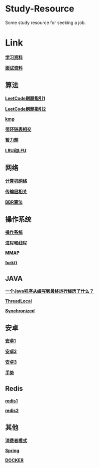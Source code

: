 # Study-Resource
Some study resource for seeking a job.

# Link
[**学习资料**](https://github.com/CyC2018/CS-Notes)

[**面试资料**](https://github.com/yuanguangxin/LeetCode/blob/master/Rocket.md)
## 算法
[**LeetCode刷题指引1**](https://zhuanlan.zhihu.com/p/104983442)

[**LeetCode刷题指引2**](https://leetcode.com/discuss/career/448285/List-of-questions-sorted-by-common-patterns)

[**kmp**](https://github.com/Zongrul1/Study-Resource/blob/master/%E5%AD%A6%E4%B9%A0%E7%AC%94%E8%AE%B0/kmp.md)

[**带环链表相交**](https://blog.csdn.net/qq_27703417/article/details/70948523)

[**智力题**](https://www.cnblogs.com/XJT2018/p/11539661.html)

[**LRU和LFU**](https://blog.csdn.net/foye12/article/details/78647647)

## 网络
[**计算机网络**](https://mp.weixin.qq.com/s?__biz=MzI4Njg5MDA5NA==&mid=2247488741&idx=2&sn=32c62d632ec7e728b3e8b2c5cffe7263&chksm=ebd755e4dca0dcf256158f4215fa753285a8535a71d3ea9754932172f75705664e8c2f4e77d2&mpshare=1&scene=1&srcid=&sharer_sharetime=1590975914136&sharer_shareid=c0b779bf572eee6e46a25cbfc916c28a&key=97a8c4eadf5f346d75cbdfa4f8d524d95d268b6bfccf1f7fee1bf602d620f2938502a4ad01572204d53e5d5f2f28faa4e68c2ae32baa6383788f2b4baeab0b693dda9b1cfaf4f0482a63e34539e0c480&ascene=1&uin=OTA3NTg1NTYw&devicetype=Windows+10+x64&version=62090070&lang=zh_CN&exportkey=A8nJrzGc9WRYj4YEydo8Wbg%3D&pass_ticket=u9zFfHDPrztvv0GcP478k8aRpLYNxD3iPotK04wuTMXQNcZELkl2WiPv4sc%2Bwcxz)

[**传输层相关**](https://zhuanlan.zhihu.com/p/165497660)

[**BBR算法**](https://github.com/Zongrul1/Study-Resource/blob/master/%E5%AD%A6%E4%B9%A0%E7%AC%94%E8%AE%B0/BBR%E7%AE%97%E6%B3%95.md)
## 操作系统
[**操作系统**](https://mp.weixin.qq.com/s?__biz=MzUyNjQxNjYyMg==&mid=2247487659&idx=1&sn=27434cdda6dad8f70370ece23e29e11c&chksm=fa0e7f2acd79f63c1af1ddd7d79bb851dc59e0ebe48369af20b1ccc85e3dd73064622c371259&mpshare=1&scene=1&srcid=0620p5o9dQMkAwSNccTx9sAk&sharer_sharetime=1592645138221&sharer_shareid=c0b779bf572eee6e46a25cbfc916c28a&key=e026ba40496070e467d9a5acc51249d23dba5c67983483db7334ab56f7ac9bf81b3cef6993204648085d151f1804247e31f93c8a9894f2a978c200ffe8b3fde7e38410d353710d0763fc3f163d3470df&ascene=1&uin=OTA3NTg1NTYw&devicetype=Windows+10+x64&version=6209007b&lang=zh_CN&exportkey=A0fnyI3GzaMQRVmp6o%2BFoVk%3D&pass_ticket=Kil5Q2fgJSUxBnCRz7pTOlgvfCoE2%2BDXl5sVszmxUAWsIxVmqvEjcvXDaHNerCfq)

[**进程和线程**](https://blog.csdn.net/a3192048/article/details/82085422)

[**MMAP**](https://www.jianshu.com/p/755338d11865)

[**fork()**](https://www.cnblogs.com/dongguolei/p/8086346.html)

## JAVA
[**一个Java程序从编写到最终运行经历了什么？**](https://blog.csdn.net/pf6668/article/details/107176293/)

[**ThreadLocal**](https://mp.weixin.qq.com/s?__biz=MzI4Njg5MDA5NA==&mid=2247491139&idx=1&sn=a6d1ea97b231f86df2a0a43d9bb42d67&chksm=ebd75f42dca0d654f035670ef3d476c471e89f3831417d4ca38fc71c2b60f63f92934d2ad0c2&scene=126&sessionid=1596340315&key=e4d529ee8842329eda8dd46036775e4302b3e766aec42eada60dd381345aaa4f72b42c9df4915d157af976446ef256ed0915a0b85e8c6e4d09a21d86eb3e968edc99948340cbc942921f2d23c08c48ff&ascene=1&uin=OTA3NTg1NTYw&devicetype=Windows+10+x64&version=62090529&lang=zh_CN&exportkey=A1ie4WG0ocoa3%2BekXr6REYo%3D&pass_ticket=db4WJm2NGMPc1%2BhaLE0bnOohg6DFKrp97FlwbRMSEbsZB7nP5v8%2F1A2ixbmawsvG)

[**Synchronized**](https://www.zhihu.com/question/57794716/answer/1229073284?utm_source=wechat_session&utm_medium=social&utm_oi=552638133334777856&utm_content=sec)

## 安卓
[**安卓1**](https://www.jianshu.com/p/feb9584b492c)

[**安卓2**](https://www.jianshu.com/p/fb8e2190e7ec)

[**安卓3**](https://blog.csdn.net/qq_30379689/article/details/73698192)

[**手势**](https://www.jianshu.com/p/fe3860118620)

## Redis
[**redis1**](https://github.com/Zongrul1/Study-Resource/blob/master/%E5%AD%A6%E4%B9%A0%E7%AC%94%E8%AE%B0/redis.md)

[**redis2**](https://github.com/Zongrul1/Study-Resource/blob/master/%E5%AD%A6%E4%B9%A0%E7%AC%94%E8%AE%B0/redis2.md)



## 其他
[**消费者模式**](https://github.com/Zongrul1/Study-Resource/blob/master/%E5%AD%A6%E4%B9%A0%E7%AC%94%E8%AE%B0/%E6%B6%88%E8%B4%B9%E8%80%85%E6%A8%A1%E5%BC%8F.md)

[**Spring**](https://blog.csdn.net/a745233700/article/details/80959716)

[**DOCKER**](https://mp.weixin.qq.com/s?__biz=MzAxNjk4ODE4OQ==&mid=2247489949&idx=3&sn=b98d0ccaffdf1e9fbbb408c417723c60&chksm=9bed38efac9ab1f9aeac9eaea5e46c938c935d2474322bc859e97e9d330e8dccabd56278b922&mpshare=1&scene=1&srcid=0623LJ7oTjdtWAyeEQHa0JMw&sharer_sharetime=1592883792809&sharer_shareid=c0b779bf572eee6e46a25cbfc916c28a&key=2cc21493b77c18de2f5124c115bc7bdaadefc7ff2aa040f8f6db9ae9f2245b97fdc206bd63049c1613667deb2ebb2222a0e2ecfdfb8a5f4d44d5950d5ff616524e1955f079d29b62a09215413adea9ec&ascene=1&uin=OTA3NTg1NTYw&devicetype=Windows+10+x64&version=6209007b&lang=zh_CN&exportkey=AxbrseanOh6yKbQMoPMMW5s%3D&pass_ticket=VtrgY1cuB3I6SK%2FkXNIbbAIK1tY9OHm4xAgqL%2B9cAYNZg%2B1j2emBFQvyN8MIW9Yq)







